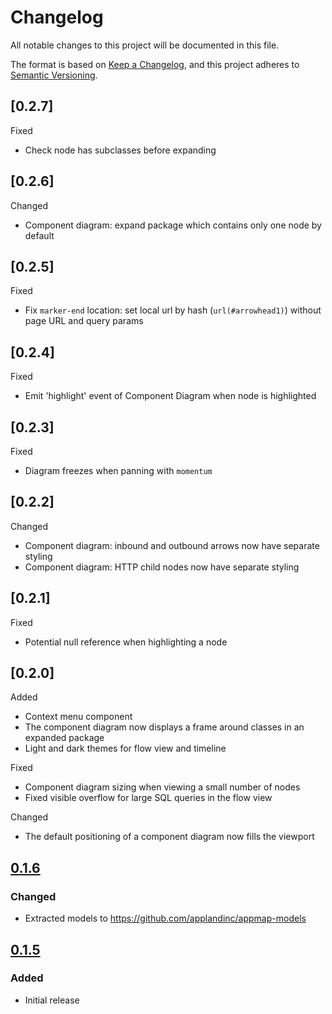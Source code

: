 # Changelog
All notable changes to this project will be documented in this file.

The format is based on [Keep a Changelog](https://keepachangelog.com/en/1.0.0/),
and this project adheres to [Semantic Versioning](https://semver.org/spec/v2.0.0.html).

## [0.2.7]
Fixed
- Check node has subclasses before expanding

## [0.2.6]
Changed
- Component diagram: expand package which contains only one node by default

## [0.2.5]
Fixed
- Fix `marker-end` location: set local url by hash (`url(#arrowhead1)`) without page URL and query params

## [0.2.4]
Fixed
- Emit 'highlight' event of Component Diagram when node is highlighted

## [0.2.3]
Fixed
- Diagram freezes when panning with `momentum`

## [0.2.2]
Changed
- Component diagram: inbound and outbound arrows now have separate styling
- Component diagram: HTTP child nodes now have separate styling

## [0.2.1]
Fixed
- Potential null reference when highlighting a node

## [0.2.0]
Added
- Context menu component
- The component diagram now displays a frame around classes in an expanded package
- Light and dark themes for flow view and timeline

Fixed
- Component diagram sizing when viewing a small number of nodes
- Fixed visible overflow for large SQL queries in the flow view

Changed
- The default positioning of a component diagram now fills the viewport


## [0.1.6]
### Changed
- Extracted models to https://github.com/applandinc/appmap-models

## [0.1.5]
### Added
- Initial release

[0.1.6]: https://github.com/applandinc/d3-appmap/compare/tag/v0.1.5...v0.1.6
[0.1.5]: https://github.com/applandinc/d3-appmap/releases/tag/v0.1.5
